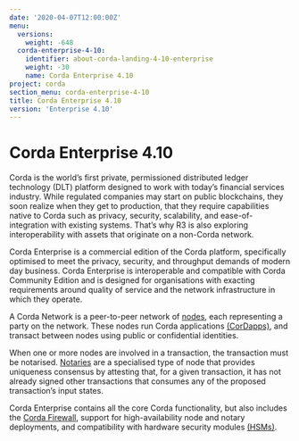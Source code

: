 ```yaml
---
date: '2020-04-07T12:00:00Z'
menu:
  versions:
    weight: -648
  corda-enterprise-4-10:
    identifier: about-corda-landing-4-10-enterprise
    weight: -30
    name: Corda Enterprise 4.10
project: corda
section_menu: corda-enterprise-4-10
title: Corda Enterprise 4.10
version: 'Enterprise 4.10'
---
```


# Corda Enterprise 4.10

Corda is the world’s first private, permissioned distributed ledger technology (DLT) platform designed to work with today’s financial services industry. While regulated companies may start on public blockchains, they soon realize when they get to production, that they require capabilities native to Corda such as privacy, security, scalability, and ease-of-integration with existing systems. That’s why R3 is also exploring interoperability with assets that originate on a non-Corda network.

Corda Enterprise is a commercial edition of the Corda platform, specifically optimised to meet the privacy, security, and
throughput demands of modern day business. Corda Enterprise is interoperable and compatible with Corda Community Edition and
is designed for organisations with exacting requirements around quality of service and the network infrastructure in
which they operate.

A Corda Network is a peer-to-peer network of [nodes](../../enterprise/node/component-topology.md), each representing a party on the network.
These nodes run Corda applications [(CorDapps)](../../enterprise/cordapps/cordapp-overview.html), and transact between nodes using public or
confidential identities.

When one or more nodes are involved in a transaction, the transaction must be notarised. [Notaries](../../enterprise/notary/ha-notary-service-overview.md) are a specialised type
of node that provides uniqueness consensus by attesting that, for a given transaction, it has not already signed other
transactions that consumes any of the proposed transaction’s input states.

Corda Enterprise contains all the core Corda functionality, but also includes the [Corda Firewall](../../enterprise/node/corda-firewall-component.md),
support for high-availability node and notary deployments, and compatibility with hardware security modules [(HSMs)](../../enterprise/node/operating/cryptoservice-configuration.md).